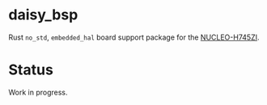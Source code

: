 # daisy_bsp

Rust `no_std`, `embedded_hal` board support package for the [NUCLEO-H745ZI](https://www.st.com/en/evaluation-tools/nucleo-h745zi-q.html).


# Status

Work in progress.
